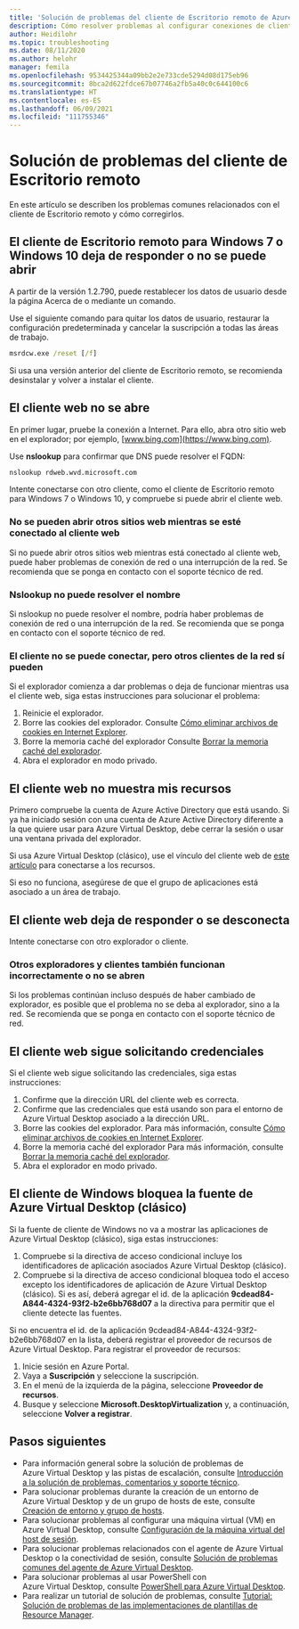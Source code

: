 ```yaml
---
title: 'Solución de problemas del cliente de Escritorio remoto de Azure Virtual Desktop: Azure'
description: Cómo resolver problemas al configurar conexiones de cliente en un entorno de inquilinos de Azure Virtual Desktop.
author: Heidilohr
ms.topic: troubleshooting
ms.date: 08/11/2020
ms.author: helohr
manager: femila
ms.openlocfilehash: 9534425344a09bb2e2e733cde5294d08d175eb96
ms.sourcegitcommit: 8bca2d622fdce67b07746a2fb5a40c0c644100c6
ms.translationtype: HT
ms.contentlocale: es-ES
ms.lasthandoff: 06/09/2021
ms.locfileid: "111755346"
---
```

# <a name="troubleshoot-the-remote-desktop-client"></a>Solución de problemas del cliente de Escritorio remoto

En este artículo se describen los problemas comunes relacionados con el cliente de Escritorio remoto y cómo corregirlos.

## <a name="remote-desktop-client-for-windows-7-or-windows-10-stops-responding-or-cannot-be-opened"></a>El cliente de Escritorio remoto para Windows 7 o Windows 10 deja de responder o no se puede abrir

A partir de la versión 1.2.790, puede restablecer los datos de usuario desde la página Acerca de o mediante un comando.

Use el siguiente comando para quitar los datos de usuario, restaurar la configuración predeterminada y cancelar la suscripción a todas las áreas de trabajo.

```cmd
msrdcw.exe /reset [/f]
```

Si usa una versión anterior del cliente de Escritorio remoto, se recomienda desinstalar y volver a instalar el cliente.

## <a name="web-client-wont-open"></a>El cliente web no se abre

En primer lugar, pruebe la conexión a Internet. Para ello, abra otro sitio web en el explorador; por ejemplo, [www.bing.com](https://www.bing.com).

Use **nslookup** para confirmar que DNS puede resolver el FQDN:

```cmd
nslookup rdweb.wvd.microsoft.com
```

Intente conectarse con otro cliente, como el cliente de Escritorio remoto para Windows 7 o Windows 10, y compruebe si puede abrir el cliente web.

### <a name="cant-open-other-websites-while-connected-to-the-web-client"></a>No se pueden abrir otros sitios web mientras se esté conectado al cliente web

Si no puede abrir otros sitios web mientras está conectado al cliente web, puede haber problemas de conexión de red o una interrupción de la red. Se recomienda que se ponga en contacto con el soporte técnico de red.

### <a name="nslookup-cant-resolve-the-name"></a>Nslookup no puede resolver el nombre

Si nslookup no puede resolver el nombre, podría haber problemas de conexión de red o una interrupción de la red. Se recomienda que se ponga en contacto con el soporte técnico de red.

### <a name="your-client-cant-connect-but-other-clients-on-your-network-can-connect"></a>El cliente no se puede conectar, pero otros clientes de la red sí pueden

Si el explorador comienza a dar problemas o deja de funcionar mientras usa el cliente web, siga estas instrucciones para solucionar el problema:

1. Reinicie el explorador.
2. Borre las cookies del explorador. Consulte [Cómo eliminar archivos de cookies en Internet Explorer](https://support.microsoft.com/help/278835/how-to-delete-cookie-files-in-internet-explorer).
3. Borre la memoria caché del explorador Consulte [Borrar la memoria caché del explorador](https://binged.it/2RKyfdU).
4. Abra el explorador en modo privado.

## <a name="client-doesnt-show-my-resources"></a>El cliente web no muestra mis recursos

Primero compruebe la cuenta de Azure Active Directory que está usando. Si ya ha iniciado sesión con una cuenta de Azure Active Directory diferente a la que quiere usar para Azure Virtual Desktop, debe cerrar la sesión o usar una ventana privada del explorador.

Si usa Azure Virtual Desktop (clásico), use el vínculo del cliente web de [este artículo](./virtual-desktop-fall-2019/connect-web-2019.md) para conectarse a los recursos.

Si eso no funciona, asegúrese de que el grupo de aplicaciones está asociado a un área de trabajo.

## <a name="web-client-stops-responding-or-disconnects"></a>El cliente web deja de responder o se desconecta

Intente conectarse con otro explorador o cliente.

### <a name="other-browsers-and-clients-also-malfunction-or-fail-to-open"></a>Otros exploradores y clientes también funcionan incorrectamente o no se abren

Si los problemas continúan incluso después de haber cambiado de explorador, es posible que el problema no se deba al explorador, sino a la red. Se recomienda que se ponga en contacto con el soporte técnico de red.

## <a name="web-client-keeps-prompting-for-credentials"></a>El cliente web sigue solicitando credenciales

Si el cliente web sigue solicitando las credenciales, siga estas instrucciones:

1. Confirme que la dirección URL del cliente web es correcta.
2. Confirme que las credenciales que está usando son para el entorno de Azure Virtual Desktop asociado a la dirección URL.
3. Borre las cookies del explorador. Para más información, consulte [Cómo eliminar archivos de cookies en Internet Explorer](https://support.microsoft.com/help/278835/how-to-delete-cookie-files-in-internet-explorer).
4. Borre la memoria caché del explorador Para más información, consulte [Borrar la memoria caché del explorador](https://binged.it/2RKyfdU).
5. Abra el explorador en modo privado.

## <a name="windows-client-blocks-azure-virtual-desktop-classic-feed"></a>El cliente de Windows bloquea la fuente de Azure Virtual Desktop (clásico)

Si la fuente de cliente de Windows no va a mostrar las aplicaciones de Azure Virtual Desktop (clásico), siga estas instrucciones:

1. Compruebe si la directiva de acceso condicional incluye los identificadores de aplicación asociados Azure Virtual Desktop (clásico).
2. Compruebe si la directiva de acceso condicional bloquea todo el acceso excepto los identificadores de aplicación de Azure Virtual Desktop (clásico). Si es así, deberá agregar el id. de la aplicación **9cdead84-A844-4324-93f2-b2e6bb768d07** a la directiva para permitir que el cliente detecte las fuentes.

Si no encuentra el id. de la aplicación 9cdead84-A844-4324-93f2-b2e6bb768d07 en la lista, deberá registrar el proveedor de recursos de Azure Virtual Desktop. Para registrar el proveedor de recursos:

1. Inicie sesión en Azure Portal.
2. Vaya a **Suscripción** y seleccione la suscripción.
3. En el menú de la izquierda de la página, seleccione **Proveedor de recursos**.
4. Busque y seleccione **Microsoft.DesktopVirtualization** y, a continuación, seleccione **Volver a registrar**.

## <a name="next-steps"></a>Pasos siguientes

- Para información general sobre la solución de problemas de Azure Virtual Desktop y las pistas de escalación, consulte [Introducción a la solución de problemas, comentarios y soporte técnico](troubleshoot-set-up-overview.md).
- Para solucionar problemas durante la creación de un entorno de Azure Virtual Desktop y de un grupo de hosts de este, consulte [Creación de entorno y grupo de hosts](troubleshoot-set-up-issues.md).
- Para solucionar problemas al configurar una máquina virtual (VM) en Azure Virtual Desktop, consulte [Configuración de la máquina virtual del host de sesión](troubleshoot-vm-configuration.md).
- Para solucionar problemas relacionados con el agente de Azure Virtual Desktop o la conectividad de sesión, consulte [Solución de problemas comunes del agente de Azure Virtual Desktop](troubleshoot-agent.md).
- Para solucionar problemas al usar PowerShell con Azure Virtual Desktop, consulte [PowerShell para Azure Virtual Desktop](troubleshoot-powershell.md).
- Para realizar un tutorial de solución de problemas, consulte [Tutorial: Solución de problemas de las implementaciones de plantillas de Resource Manager](../azure-resource-manager/templates/template-tutorial-troubleshoot.md).
